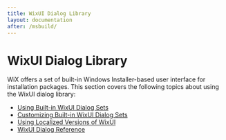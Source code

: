```yaml
---
title: WixUI Dialog Library
layout: documentation
after: /msbuild/
---
```


# WixUI Dialog Library

WiX offers a set of built-in Windows Installer-based user interface for 
installation packages. This section covers the following topics about using the WixUI dialog library:

* [Using Built-in WixUI Dialog Sets](WixUI_dialog_library.html)
* [Customizing Built-in WixUI Dialog Sets](WixUI_customizations.html)
* [Using Localized Versions of WixUI](WixUI_localization.html)
* [WixUI Dialog Reference](dialog_reference/index.html)
